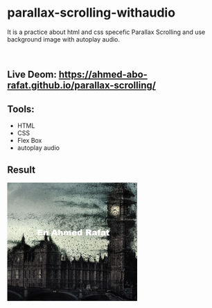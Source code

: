 # parallax-scrolling-withaudio
It is a practice about html and css specefic Parallax Scrolling and use background image with autoplay audio.

<br>

## Live Deom: https://ahmed-abo-rafat.github.io/parallax-scrolling/

## Tools:
  - HTML
  - CSS
  - Flex Box
  - autoplay audio

## Result

<img
  src="./img/par.PNG"
  alt="Parallax Scrolling"
  title="Parallax Scrolling"
  style="display: inline-block; margin: 0 auto; max-width: 300px"
/>
